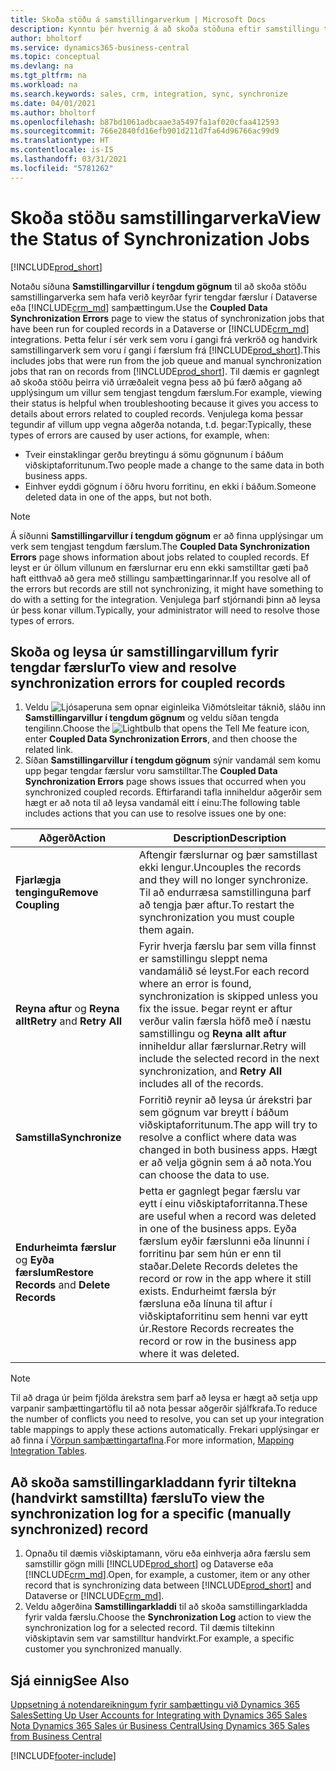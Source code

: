```yaml
---
title: Skoða stöðu á samstillingarverkum | Microsoft Docs
description: Kynntu þér hvernig á að skoða stöðuna eftir samstillingu tengdra færslna.
author: bholtorf
ms.service: dynamics365-business-central
ms.topic: conceptual
ms.devlang: na
ms.tgt_pltfrm: na
ms.workload: na
ms.search.keywords: sales, crm, integration, sync, synchronize
ms.date: 04/01/2021
ms.author: bholtorf
ms.openlocfilehash: b87bd1061adbcaae3a5497fa1af020cfaa412593
ms.sourcegitcommit: 766e2840fd16efb901d211d7fa64d96766ac99d9
ms.translationtype: HT
ms.contentlocale: is-IS
ms.lasthandoff: 03/31/2021
ms.locfileid: "5781262"
---
```

# <a name="view-the-status-of-synchronization-jobs"></a><span data-ttu-id="8bb5e-103">Skoða stöðu samstillingarverka</span><span class="sxs-lookup"><span data-stu-id="8bb5e-103">View the Status of Synchronization Jobs</span></span>
[!INCLUDE[prod_short](includes/cc_data_platform_banner.md)]

<span data-ttu-id="8bb5e-104">Notaðu síðuna **Samstillingarvillur í tengdum gögnum** til að skoða stöðu samstillingarverka sem hafa verið keyrðar fyrir tengdar færslur í Dataverse eða [!INCLUDE[crm_md](includes/crm_md.md)] samþættingum.</span><span class="sxs-lookup"><span data-stu-id="8bb5e-104">Use the **Coupled Data Synchronization Errors** page to view the status of synchronization jobs that have been run for coupled records in a Dataverse or [!INCLUDE[crm_md](includes/crm_md.md)] integrations.</span></span> <span data-ttu-id="8bb5e-105">Þetta felur í sér verk sem voru í gangi frá verkröð og handvirk samstillingarverk sem voru í gangi í færslum frá [!INCLUDE[prod_short](includes/prod_short.md)].</span><span class="sxs-lookup"><span data-stu-id="8bb5e-105">This includes jobs that were run from the job queue and manual synchronization jobs that ran on records from [!INCLUDE[prod_short](includes/prod_short.md)].</span></span> <span data-ttu-id="8bb5e-106">Til dæmis er gagnlegt að skoða stöðu þeirra við úrræðaleit vegna þess að þú færð aðgang að upplýsingum um villur sem tengjast tengdum færslum.</span><span class="sxs-lookup"><span data-stu-id="8bb5e-106">For example, viewing their status is helpful when troubleshooting because it gives you access to details about errors related to coupled records.</span></span> <span data-ttu-id="8bb5e-107">Venjulega koma þessar tegundir af villum upp vegna aðgerða notanda, t.d. þegar:</span><span class="sxs-lookup"><span data-stu-id="8bb5e-107">Typically, these types of errors are caused by user actions, for example, when:</span></span>  

* <span data-ttu-id="8bb5e-108">Tveir einstaklingar gerðu breytingu á sömu gögnunum í báðum viðskiptaforritunum.</span><span class="sxs-lookup"><span data-stu-id="8bb5e-108">Two people made a change to the same data in both business apps.</span></span>
* <span data-ttu-id="8bb5e-109">Einhver eyddi gögnum í öðru hvoru forritinu, en ekki í báðum.</span><span class="sxs-lookup"><span data-stu-id="8bb5e-109">Someone deleted data in one of the apps, but not both.</span></span>

> [!Note]
> <span data-ttu-id="8bb5e-110">Á síðunni **Samstillingarvillur í tengdum gögnum** er að finna upplýsingar um verk sem tengjast tengdum færslum.</span><span class="sxs-lookup"><span data-stu-id="8bb5e-110">The **Coupled Data Synchronization Errors** page shows information about jobs related to coupled records.</span></span> <span data-ttu-id="8bb5e-111">Ef leyst er úr öllum villunum en færslurnar eru enn ekki samstilltar gæti það haft eitthvað að gera með stillingu samþættingarinnar.</span><span class="sxs-lookup"><span data-stu-id="8bb5e-111">If you resolve all of the errors but records are still not synchronizing, it might have something to do with a setting for the integration.</span></span> <span data-ttu-id="8bb5e-112">Venjulega þarf stjórnandi þinn að leysa úr þess konar villum.</span><span class="sxs-lookup"><span data-stu-id="8bb5e-112">Typically, your administrator will need to resolve those types of errors.</span></span>   

<!--

> [!VIDEO https://go.microsoft.com/fwlink/?linkid=2098171]

-->

## <a name="to-view-and-resolve-synchronization-errors-for-coupled-records"></a><span data-ttu-id="8bb5e-113">Skoða og leysa úr samstillingarvillum fyrir tengdar færslur</span><span class="sxs-lookup"><span data-stu-id="8bb5e-113">To view and resolve synchronization errors for coupled records</span></span>
1. <span data-ttu-id="8bb5e-114">Veldu ![Ljósaperuna sem opnar eiginleika Viðmótsleitar](media/ui-search/search_small.png "Segðu mér hvað þú vilt gera") táknið, sláðu inn **Samstillingarvillur í tengdum gögnum** og veldu síðan tengda tengilinn.</span><span class="sxs-lookup"><span data-stu-id="8bb5e-114">Choose the ![Lightbulb that opens the Tell Me feature](media/ui-search/search_small.png "Tell me what you want to do") icon, enter **Coupled Data Synchronization Errors**, and then choose the related link.</span></span>
2. <span data-ttu-id="8bb5e-115">Síðan **Samstillingarvillur í tengdum gögnum** sýnir vandamál sem komu upp þegar tengdar færslur voru samstilltar.</span><span class="sxs-lookup"><span data-stu-id="8bb5e-115">The **Coupled Data Synchronization Errors** page shows issues that occurred when you synchronized coupled records.</span></span> <span data-ttu-id="8bb5e-116">Eftirfarandi tafla inniheldur aðgerðir sem hægt er að nota til að leysa vandamál eitt í einu:</span><span class="sxs-lookup"><span data-stu-id="8bb5e-116">The following table includes actions that you can use to resolve issues one by one:</span></span>

|<span data-ttu-id="8bb5e-117">Aðgerð</span><span class="sxs-lookup"><span data-stu-id="8bb5e-117">Action</span></span>|<span data-ttu-id="8bb5e-118">Description</span><span class="sxs-lookup"><span data-stu-id="8bb5e-118">Description</span></span>|
|----|----|
|<span data-ttu-id="8bb5e-119">**Fjarlægja tengingu**</span><span class="sxs-lookup"><span data-stu-id="8bb5e-119">**Remove Coupling**</span></span>|<span data-ttu-id="8bb5e-120">Aftengir færslurnar og þær samstillast ekki lengur.</span><span class="sxs-lookup"><span data-stu-id="8bb5e-120">Uncouples the records and they will no longer synchronize.</span></span> <span data-ttu-id="8bb5e-121">Til að endurræsa samstillinguna þarf að tengja þær aftur.</span><span class="sxs-lookup"><span data-stu-id="8bb5e-121">To restart the synchronization you must couple them again.</span></span> |
|<span data-ttu-id="8bb5e-122">**Reyna aftur** og **Reyna allt**</span><span class="sxs-lookup"><span data-stu-id="8bb5e-122">**Retry** and **Retry All**</span></span>|<span data-ttu-id="8bb5e-123">Fyrir hverja færslu þar sem villa finnst er samstillingu sleppt nema vandamálið sé leyst.</span><span class="sxs-lookup"><span data-stu-id="8bb5e-123">For each record where an error is found, synchronization is skipped unless you fix the issue.</span></span> <span data-ttu-id="8bb5e-124">Þegar reynt er aftur verður valin færsla höfð með í næstu samstillingu og **Reyna allt aftur** inniheldur allar færslurnar.</span><span class="sxs-lookup"><span data-stu-id="8bb5e-124">Retry will include the selected record in the next synchronization, and **Retry All** includes all of the records.</span></span>|
|<span data-ttu-id="8bb5e-125">**Samstilla**</span><span class="sxs-lookup"><span data-stu-id="8bb5e-125">**Synchronize**</span></span>|<span data-ttu-id="8bb5e-126">Forritið reynir að leysa úr árekstri þar sem gögnum var breytt í báðum viðskiptaforritunum.</span><span class="sxs-lookup"><span data-stu-id="8bb5e-126">The app will try to resolve a conflict where data was changed in both business apps.</span></span> <span data-ttu-id="8bb5e-127">Hægt er að velja gögnin sem á að nota.</span><span class="sxs-lookup"><span data-stu-id="8bb5e-127">You can choose the data to use.</span></span>|
|<span data-ttu-id="8bb5e-128">**Endurheimta færslur** og **Eyða færslum**</span><span class="sxs-lookup"><span data-stu-id="8bb5e-128">**Restore Records** and **Delete Records**</span></span>|<span data-ttu-id="8bb5e-129">Þetta er gagnlegt þegar færslu var eytt í einu viðskiptaforritanna.</span><span class="sxs-lookup"><span data-stu-id="8bb5e-129">These are useful when a record was deleted in one of the business apps.</span></span> <span data-ttu-id="8bb5e-130">Eyða færslum eyðir færslunni eða línunni í forritinu þar sem hún er enn til staðar.</span><span class="sxs-lookup"><span data-stu-id="8bb5e-130">Delete Records deletes the record or row in the app where it still exists.</span></span> <span data-ttu-id="8bb5e-131">Endurheimt færsla býr færsluna eða línuna til aftur í viðskiptaforritinu sem henni var eytt úr.</span><span class="sxs-lookup"><span data-stu-id="8bb5e-131">Restore Records recreates the record or row in the business app where it was deleted.</span></span>|

> [!NOTE]
> <span data-ttu-id="8bb5e-132">Til að draga úr þeim fjölda árekstra sem þarf að leysa er hægt að setja upp varpanir samþættingartöflu til að nota þessar aðgerðir sjálfkrafa.</span><span class="sxs-lookup"><span data-stu-id="8bb5e-132">To reduce the number of conflicts you need to resolve, you can set up your integration table mappings to apply these actions automatically.</span></span> <span data-ttu-id="8bb5e-133">Frekari upplýsingar er að finna í [Vörpun samþættingartaflna](admin-how-to-modify-table-mappings-for-synchronization.md#mapping-integration-tables).</span><span class="sxs-lookup"><span data-stu-id="8bb5e-133">For more information, [Mapping Integration Tables](admin-how-to-modify-table-mappings-for-synchronization.md#mapping-integration-tables).</span></span>

## <a name="to-view-the-synchronization-log-for-a-specific-manually-synchronized-record"></a><span data-ttu-id="8bb5e-134">Að skoða samstillingarkladdann fyrir tiltekna (handvirkt samstillta) færslu</span><span class="sxs-lookup"><span data-stu-id="8bb5e-134">To view the synchronization log for a specific (manually synchronized) record</span></span>
1. <span data-ttu-id="8bb5e-135">Opnaðu til dæmis viðskiptamann, vöru eða einhverja aðra færslu sem samstillir gögn milli [!INCLUDE[prod_short](includes/prod_short.md)] og Dataverse eða [!INCLUDE[crm_md](includes/crm_md.md)].</span><span class="sxs-lookup"><span data-stu-id="8bb5e-135">Open, for example, a customer, item or any other record that is synchronizing data between [!INCLUDE[prod_short](includes/prod_short.md)] and Dataverse or [!INCLUDE[crm_md](includes/crm_md.md)].</span></span>
2. <span data-ttu-id="8bb5e-136">Veldu aðgerðina **Samstillingarkladdi** til að skoða samstillingarkladda fyrir valda færslu.</span><span class="sxs-lookup"><span data-stu-id="8bb5e-136">Choose the **Synchronization Log** action to view the synchronization log for a selected record.</span></span> <span data-ttu-id="8bb5e-137">Til dæmis tiltekinn viðskiptavin sem var samstilltur handvirkt.</span><span class="sxs-lookup"><span data-stu-id="8bb5e-137">For example, a specific customer you synchronized manually.</span></span>

## <a name="see-also"></a><span data-ttu-id="8bb5e-138">Sjá einnig</span><span class="sxs-lookup"><span data-stu-id="8bb5e-138">See Also</span></span>  
[<span data-ttu-id="8bb5e-139">Uppsetning á notendareikningum fyrir samþættingu við Dynamics 365 Sales</span><span class="sxs-lookup"><span data-stu-id="8bb5e-139">Setting Up User Accounts for Integrating with Dynamics 365 Sales</span></span>](admin-setting-up-integration-with-dynamics-sales.md)  
[<span data-ttu-id="8bb5e-140">Nota Dynamics 365 Sales úr Business Central</span><span class="sxs-lookup"><span data-stu-id="8bb5e-140">Using Dynamics 365 Sales from Business Central</span></span>](marketing-integrate-dynamicscrm.md)


[!INCLUDE[footer-include](includes/footer-banner.md)]